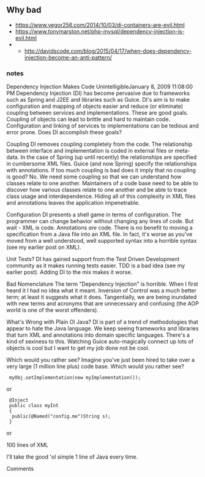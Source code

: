 ## Why bad

- https://www.yegor256.com/2014/10/03/di-containers-are-evil.html
- https://www.tonymarston.net/php-mysql/dependency-injection-is-evil.html
- - http://davidscode.com/blog/2015/04/17/when-does-dependency-injection-become-an-anti-pattern/


### notes

Dependency Injection Makes Code UnintelligibleJanuary 8, 2009 11:08:00 PM
Dependency Injection (DI) has become pervasive due to frameworks such as Spring and J2EE and libraries such as Guice. DI's aim is to make configuration and mapping of objects easier and reduce (or eliminate) coupling between services and implementations. These are good goals. Coupling of objects can lead to brittle and hard to maintain code. Configuration and linking of services to implementations can be tedious and error prone. Does DI accomplish these goals?

Coupling
DI removes coupling completely from the code. The relationship between interface and implementation is coded in external files or meta-data. In the case of Spring (up until recently) the relationships are specified in cumbersome XML files. Guice (and now Spring) specify the relationships with annotations. If too much coupling is bad does it imply that no coupling is good? No. We need some coupling so that we can understand how classes relate to one another. Maintainers of a code base need to be able to discover how various classes relate to one another and be able to trace class usage and interdependence. Hiding all of this complexity in XML files and annotations leaves the application impenetrable.

Configuration
DI presents a shell game in terms of configuration. The programmer can change behavior without changing any lines of code. But wait - XML _is_ code. Annotations _are_ code. There is no benefit to moving a specification from a Java file into an XML file. In fact, it's worse as you've moved from a well understood, well supported syntax into a horrible syntax (see my earlier post on XML).

Unit Tests?
DI has gained support from the Test Driven Development community as it makes running tests easier. TDD is a bad idea (see my earlier post). Adding DI to the mix makes it worse.

Bad Nomenclature
The term "Dependency Injection" is horrible. When I first heard it I had no idea what it meant. Inversion of Control was a much better term; at least it suggests what it does. Tangentially, we are being inundated with new terms and acronyms that are unnecessary and confusing (the AOP world is one of the worst offenders).

What's Wrong with Plain Ol Java?
DI is part of a trend of methodologies that appear to hate the Java language. We keep seeing frameworks and libraries that turn XML and annotations into domain specific languages. There's a kind of sexiness to this. Watching Guice auto-magically connect up lots of objects is cool but I want to get my job done not be cool.

Which would you rather see?
Imagine you've just been hired to take over a very large (1 million line plus) code base. Which would you rather see?

```
 myObj.setImplementation(new myImplementation());
```

or

```
 @Inject
 public class myInt
 {
  public(@Named("config.me")String s);
 }
```
or

 100 lines of XML


I'll take the good 'ol simple 1 line of Java every time.

Comments

